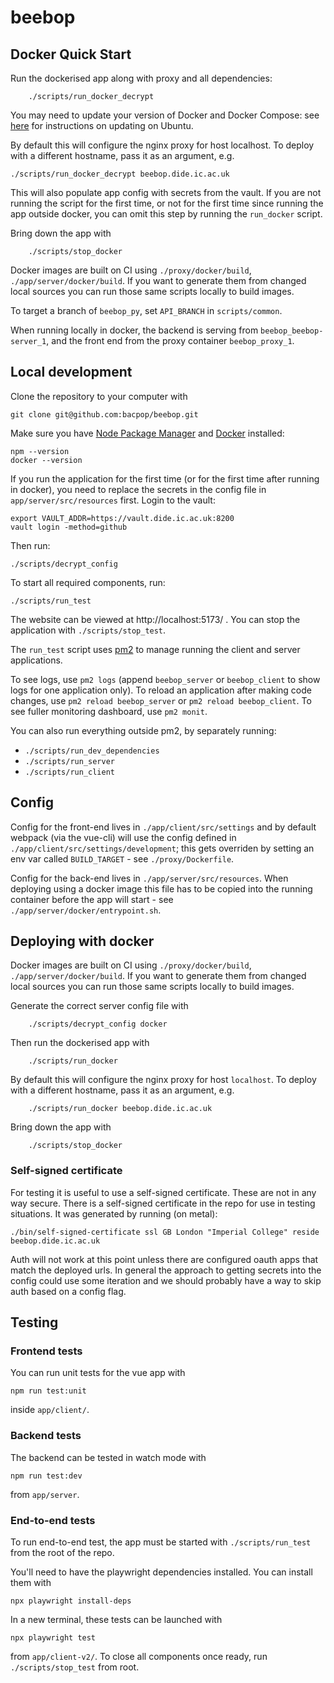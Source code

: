 # beebop

## Docker Quick Start

Run the dockerised app along with proxy and all dependencies:

```
    ./scripts/run_docker_decrypt
```

You may need to update your version of Docker and Docker Compose: see [here](https://docs.docker.com/engine/install/ubuntu/) for instructions on updating on Ubuntu. 

By default this will configure the nginx proxy for host localhost. To deploy with a different hostname, pass it as an argument, e.g.
```
./scripts/run_docker_decrypt beebop.dide.ic.ac.uk
```

This will also populate app config with secrets from the vault. If you are not running the script for the first time,
or not for the first time since running the app outside docker, you can omit this step by running the `run_docker` script.

Bring down the app with
```
    ./scripts/stop_docker
```

Docker images are built on CI using `./proxy/docker/build`, `./app/server/docker/build`. If you want
to generate them from changed local sources you can run those same scripts locally to build images.

To target a branch of `beebop_py`, set `API_BRANCH` in `scripts/common`.

When running locally in docker, the backend is serving from `beebop_beebop-server_1`, and the front end from the proxy
container `beebop_proxy_1`.

## Local development

Clone the repository to your computer with
```
git clone git@github.com:bacpop/beebop.git
```


Make sure you have [Node Package Manager](https://docs.npmjs.com/downloading-and-installing-node-js-and-npm) and [Docker](https://docs.docker.com/get-docker/) installed:
```
npm --version
docker --version
```


If you run the application for the first time (or for the first time after running in docker), you need to replace the 
secrets in the config file in `app/server/src/resources` first. 
Login to the vault:
```
export VAULT_ADDR=https://vault.dide.ic.ac.uk:8200
vault login -method=github
```
Then run:
```
./scripts/decrypt_config
```


To start all required components, run:
```
./scripts/run_test
```

The website can be viewed at http://localhost:5173/ . You can stop the application with `./scripts/stop_test`.

The `run_test` script uses [pm2](https://github.com/Unitech/pm2) to manage running the client and server applications.

To see logs, use `pm2 logs` (append `beebop_server` or `beebop_client` to show logs for one application only).
To reload an application after making code changes, use `pm2 reload beebop_server` or `pm2 reload beebop_client`.
To see fuller monitoring dashboard, use `pm2 monit`.

You can also run everything outside pm2, by separately running:
- `./scripts/run_dev_dependencies`
- `./scripts/run_server`
- `./scripts/run_client`

## Config
Config for the front-end lives in `./app/client/src/settings` and by default webpack (via the vue-cli) will use the config 
defined in `./app/client/src/settings/development`; this gets overriden by setting an env var called `BUILD_TARGET` - see `./proxy/Dockerfile`.

Config for the back-end lives in `./app/server/src/resources`. When deploying using a docker image this file has to be 
copied into the running container before the app will start - see `./app/server/docker/entrypoint.sh`.

## Deploying with docker

Docker images are built on CI using `./proxy/docker/build`, `./app/server/docker/build`. If you want 
to generate them from changed local sources you can run those same scripts locally to build images. 

Generate the correct server config file with
```
    ./scripts/decrypt_config docker
```

Then run the dockerised app with

```
    ./scripts/run_docker
```

By default this will configure the nginx proxy for host `localhost`. To deploy with a different hostname, pass
it as an argument, e.g. 

```
    ./scripts/run_docker beebop.dide.ic.ac.uk
```

Bring down the app with
```
    ./scripts/stop_docker
```

### Self-signed certificate
For testing it is useful to use a self-signed certificate. These are not in any way secure.
There is a self-signed certificate in the repo for use in testing situations. It was generated by running (on metal):

```
./bin/self-signed-certificate ssl GB London "Imperial College" reside beebop.dide.ic.ac.uk
```

Auth will not work at this point unless there are configured oauth apps that match the deployed urls.
In general the approach to getting secrets into the config could use some iteration and we should probably have a way to skip auth 
based on a config flag.

## Testing
### Frontend tests

You can run unit tests for the vue app with
```
npm run test:unit
```
inside `app/client/`.

### Backend tests

The backend can be tested in watch mode with 
```
npm run test:dev
```
from `app/server`.

### End-to-end tests
To run end-to-end test, the app must be started with `./scripts/run_test` from the root of the repo.

You'll need to have the playwright dependencies installed. You can install them with
```
npx playwright install-deps
```

In a new terminal, these tests can be launched with
```
npx playwright test
```
from `app/client-v2/`.
To close all components once ready, run `./scripts/stop_test` from root.
